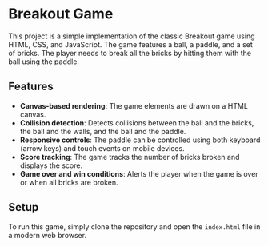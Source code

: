 # Breakout Game

This project is a simple implementation of the classic Breakout game using HTML, CSS, and JavaScript. The game features a ball, a paddle, and a set of bricks. The player needs to break all the bricks by hitting them with the ball using the paddle.

## Features

- **Canvas-based rendering**: The game elements are drawn on a HTML canvas.
- **Collision detection**: Detects collisions between the ball and the bricks, the ball and the walls, and the ball and the paddle.
- **Responsive controls**: The paddle can be controlled using both keyboard (arrow keys) and touch events on mobile devices.
- **Score tracking**: The game tracks the number of bricks broken and displays the score.
- **Game over and win conditions**: Alerts the player when the game is over or when all bricks are broken.

## Setup

To run this game, simply clone the repository and open the `index.html` file in a modern web browser.

